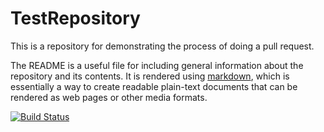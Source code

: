 # TestRepository

This is a repository for demonstrating the process of doing a pull request.

The README is a useful file for including general information about the repository and its contents.
It is rendered using [markdown](https://daringfireball.net/projects/markdown/), which is essentially a way to create readable plain-text documents that can be rendered as web pages or other media formats.


[![Build Status](https://travis-ci.com/Navyasree-068/travis_ci.svg?branch=master)](https://travis-ci.com/Navyasree-068/travis_ci)



